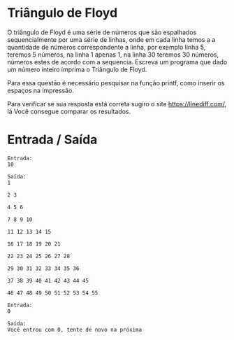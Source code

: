 # Triângulo de Floyd

O triângulo de Floyd é uma série de números que são espalhados sequencialmente por uma série de linhas, onde em cada linha temos a a quantidade de números correspondente a linha, por exemplo linha 5, teremos 5 números, na linha 1 apenas 1, na linha 30 teremos 30 números, números estes de acordo com a sequencia. Escreva um programa que dado um número inteiro imprima o Triângulo de Floyd. 

Para essa questão é necessário pesquisar na função printf, como inserir os espaços na impressão.

Para verificar se sua resposta está correta sugiro o site  https://linediff.com/, lá Você consegue comparar os resultados.

# Entrada / Saída

```
Entrada: 
10

Saída:
1

2 3 

4 5 6 

7 8 9 10 

11 12 13 14 15

16 17 18 19 20 21

22 23 24 25 26 27 28 

29 30 31 32 33 34 35 36 

37 38 39 40 41 42 43 44 45 

46 47 48 49 50 51 52 53 54 55
```

```
Entrada:
0

Saída:
Você entrou com 0, tente de novo na próxima
```